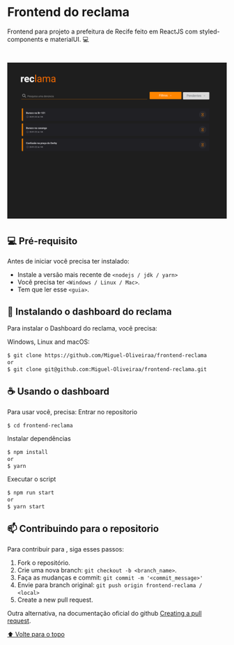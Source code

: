 # Frontend do reclama
Frontend para projeto a prefeitura de Recife feito em ReactJS com styled-components e materialUI. 💻

<h1 align='left'>
  <img src='./banner.png'></img>

</h1>

## 💻 Pré-requisito

Antes de iniciar você precisa ter instalado:
<!---Estes são apenas requisitos de exemplo. Adicionar, duplicar ou remover conforme necessário--->
* Instale a versão mais recente de `<nodejs / jdk / yarn>`
* Você precisa ter `<Windows / Linux / Mac>`.
* Tem que ler esse `<guia>`.

## 🚀 Instalando o dashboard do reclama

Para instalar o Dashboard do reclama, você precisa:

Windows, Linux and macOS:
```
$ git clone https://github.com/Miguel-Oliveiraa/frontend-reclama
or
$ git clone git@github.com:Miguel-Oliveiraa/frontend-reclama.git
```


## ☕ Usando o dashboard

Para usar você, precisa:
Entrar no repositorio
```
$ cd frontend-reclama
```
Instalar dependências
```
$ npm install
or
$ yarn
```
Executar o script
```
$ npm run start
or
$ yarn start
```

## 📫 Contribuindo para o repositorio
<!---Se o seu README for longo ou se você tiver algum processo ou etapas específicas que deseja que os contribuidores sigam, considere a criação de um arquivo CONTRIBUTING.md separado--->
Para contribuir para <frontend-reclama>, siga esses passos:

1. Fork o repositório.
2. Crie uma nova branch: `git checkout -b <branch_name>`.
3. Faça as mudanças e commit: `git commit -m '<commit_message>'`
4. Envie para branch original: `git push origin frontend-reclama / <local>`
5. Create a new pull request.

Outra alternativa, na documentação oficial do github [Creating a pull request](https://help.github.com/en/github/collaborating-with-issues-and-pull-requests/creating-a-pull-request).

[⬆ Volte para o topo](#react-native-food-app)<br>
